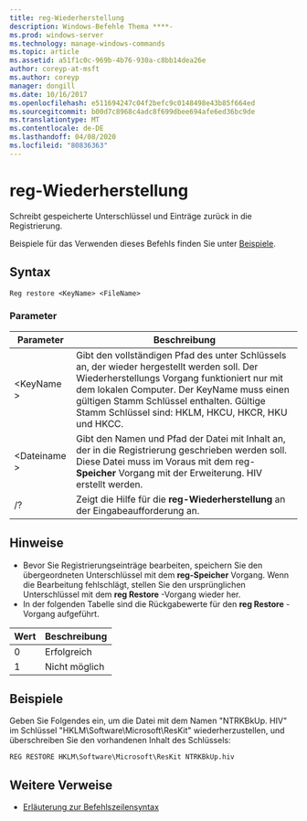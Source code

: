 ```yaml
---
title: reg-Wiederherstellung
description: Windows-Befehle Thema ****-
ms.prod: windows-server
ms.technology: manage-windows-commands
ms.topic: article
ms.assetid: a51f1c0c-969b-4b76-930a-c8bb14dea26e
author: coreyp-at-msft
ms.author: coreyp
manager: dongill
ms.date: 10/16/2017
ms.openlocfilehash: e511694247c04f2befc9c0148498e43b85f664ed
ms.sourcegitcommit: b00d7c8968c4adc8f699dbee694afe6ed36bc9de
ms.translationtype: MT
ms.contentlocale: de-DE
ms.lasthandoff: 04/08/2020
ms.locfileid: "80836363"
---
```

# <a name="reg-restore"></a>reg-Wiederherstellung



Schreibt gespeicherte Unterschlüssel und Einträge zurück in die Registrierung.

Beispiele für das Verwenden dieses Befehls finden Sie unter [Beispiele](#BKMK_examples).

## <a name="syntax"></a>Syntax

```
Reg restore <KeyName> <FileName>
```

### <a name="parameters"></a>Parameter

|Parameter|Beschreibung|
|---------|-----------|
|\<KeyName >|Gibt den vollständigen Pfad des unter Schlüssels an, der wieder hergestellt werden soll. Der Wiederherstellungs Vorgang funktioniert nur mit dem lokalen Computer. Der KeyName muss einen gültigen Stamm Schlüssel enthalten. Gültige Stamm Schlüssel sind: HKLM, HKCU, HKCR, HKU und HKCC.|
|\<Dateiname >|Gibt den Namen und Pfad der Datei mit Inhalt an, der in die Registrierung geschrieben werden soll. Diese Datei muss im Voraus mit dem reg- **Speicher** Vorgang mit der Erweiterung. HIV erstellt werden.|
|/?|Zeigt die Hilfe für die **reg-Wiederherstellung** an der Eingabeaufforderung an.|

## <a name="remarks"></a>Hinweise

-   Bevor Sie Registrierungseinträge bearbeiten, speichern Sie den übergeordneten Unterschlüssel mit dem **reg-Speicher** Vorgang. Wenn die Bearbeitung fehlschlägt, stellen Sie den ursprünglichen Unterschlüssel mit dem **reg Restore** -Vorgang wieder her.
-   In der folgenden Tabelle sind die Rückgabewerte für den **reg Restore** -Vorgang aufgeführt.

|Wert|Beschreibung|
|-----|-----------|
|0|Erfolgreich|
|1|Nicht möglich|

## <a name="examples"></a><a name=BKMK_examples></a>Beispiele

Geben Sie Folgendes ein, um die Datei mit dem Namen "NTRKBkUp. HIV" im Schlüssel "HKLM\Software\Microsoft\ResKit" wiederherzustellen, und überschreiben Sie den vorhandenen Inhalt des Schlüssels:
```
REG RESTORE HKLM\Software\Microsoft\ResKit NTRKBkUp.hiv
```

## <a name="additional-references"></a>Weitere Verweise

- [Erläuterung zur Befehlszeilensyntax](command-line-syntax-key.md)